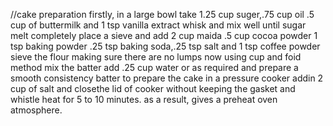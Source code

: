 //cake preparation
firstly, in a large bowl take 1.25 cup suger,.75 cup oil .5 cup of buttermilk and 1 tsp vanilla extract
whisk and mix well until sugar melt completely
place a sieve and add 2 cup maida .5 cup cocoa powder 1 tsp baking powder .25 tsp baking soda,.25 tsp salt and 1 tsp coffee powder
sieve the flour making sure there are no lumps
now using cup and foid method mix the batter
add .25 cup water or as required and prepare a smooth consistency batter
to prepare the cake in a pressure cooker addin 2 cup of salt and closethe lid of cooker without keeping the gasket and whistle heat for 5 to 10 minutes. as a result, gives a preheat oven atmosphere.
